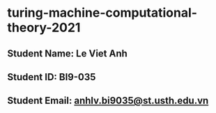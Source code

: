 # turing-machine-computational-theory-2021 
## Student Name: Le Viet Anh 
## Student ID: BI9-035 
## Student Email: anhlv.bi9035@st.usth.edu.vn
